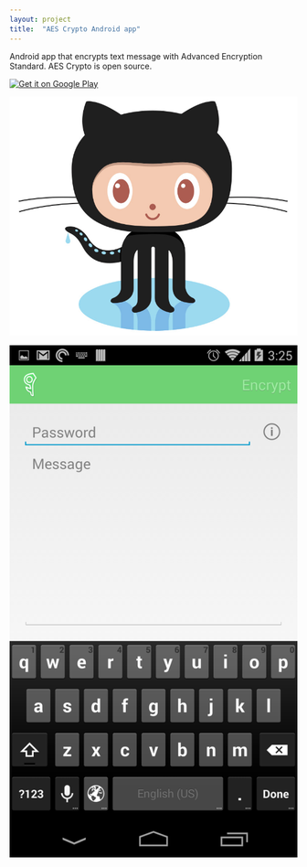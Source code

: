 ```yaml
---
layout: project
title:  "AES Crypto Android app"
---
```


Android app that encrypts text message with Advanced Encryption Standard. AES Crypto is open source.

[![Get it on Google Play](https://developer.android.com/images/brand/en_generic_rgb_wo_60.png)](https://play.google.com/store/apps/details?id=com.evgenii.aescrypto)

<a href='https://github.com/evgenyneu/aes-crypto-android' title='View source on GitHub'><img src='/image/logos/octocat.jpg' alt='View source on GitHub' class='GitHubOctocatLogo'></a>


<img src='/image/projects/2014_05_aes_crypto_for_android.png' class='Screenshot--IphonePortrait2x' title='AES Crypto Android'>